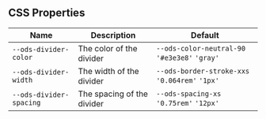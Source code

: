 ## CSS Properties

| Name                    | Description                | Default                                        |
| ----------------------- | -------------------------- | ---------------------------------------------- |
| `--ods-divider-color`   | The color of the divider   | `--ods-color-neutral-90` `'#e3e3e8'` `'gray'`  |
| `--ods-divider-width`   | The width of the divider   | `--ods-border-stroke-xxs` `'0.064rem'` `'1px'` |
| `--ods-divider-spacing` | The spacing of the divider | `--ods-spacing-xs` `'0.75rem'` `'12px'`        |
